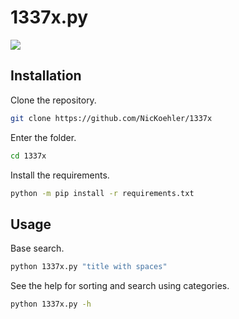 # 1337x.py

![](https://i.imgur.com/pVR01Tm.gif)

## Installation

Clone the repository.

```sh
git clone https://github.com/NicKoehler/1337x
```

Enter the folder.

```sh
cd 1337x
```

Install the requirements.

```sh
python -m pip install -r requirements.txt
```

## Usage

Base search.

```sh
python 1337x.py "title with spaces"
```

See the help for sorting and search using categories.

```sh
python 1337x.py -h
```